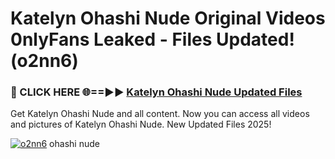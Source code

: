 # Katelyn Ohashi Nude Original Videos 0nlyFans Leaked - Files Updated! (o2nn6)

<h3>🔴 CLICK HERE 🌐==►► <a href="https://tinyurl.com/5h6xmrr3" rel="nofollow">Katelyn Ohashi Nude Updated Files</a></h3>

Get Katelyn Ohashi Nude and all content. Now you can access all videos and pictures of Katelyn Ohashi Nude. New Updated Files 2025!

[![o2nn6](https://i.imgur.com/KVD873Z.gif)](https://tinyurl.com/5h6xmrr3)
ohashi nude